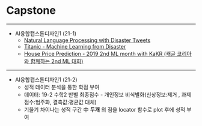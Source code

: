 # Capstone
---
- AI융합캡스톤디자인1 (21-1)
  - [Natural Language Processing with Disaster Tweets](https://www.kaggle.com/c/nlp-getting-started)
  - [Titanic - Machine Learning from Disaster](https://www.kaggle.com/c/titanic)
  - [House Price Prediction - 2019 2nd ML month with KaKR (캐글 코리아와 함께하는 2nd ML 대회)](https://www.kaggle.com/c/2019-2nd-ml-month-with-kakr/data?select=sample_submission.csv)

---
- AI융합캡스톤디자인1 (21-2)
  - 성적 데이터 분석을 통한 학점 부여
  - 데이터: 19-2 수학2 반별 최종점수 - 개인정보 비식별화(신상정보:제거 , 과제점수:범주화, 결측값:평균값 대체)
  - 기울기 차이나는 성적 구간 中 **두개** 의 점을 locator 함수로 plot 후에 성적 부여
